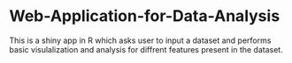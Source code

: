 # Web-Application-for-Data-Analysis



This is a shiny app in R which asks user to input a dataset and performs basic visulalization
and analysis for diffrent features present in the dataset.
